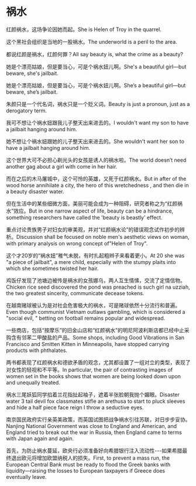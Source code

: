 # 祸水

<p><span class="chinese">红颜祸水，这场争论因她而起。</span><span class="english">She is Helen of Troy in the quarrel.</span></p>

<p><span class="chinese">这个黑社会组织是当地的一股祸水。</span><span class="english">The underworld is a peril to the area.</span></p>

<p><span class="chinese">都说红颜是祸水，红颜何罪？</span><span class="english">All say beauty is, what the crime as a beauty?</span></p>

<p><span class="chinese">她是个漂亮姑娘，但是要当心，可是个祸水妞儿啊。</span><span class="english">She's a beautiful girl—but beware, she's jailbait.</span></p>

<p><span class="chinese">她是个漂亮姑娘，但是要当心，可是个祸水妞儿啊。</span><span class="english">She’s a beautiful girl—but beware, she’s jailbait.</span></p>

<p><span class="chinese">朱颜只是一个代名词，祸水只是一个贬义词。</span><span class="english">Beauty is just a pronoun, just as a derogatory term.</span></p>

<p><span class="chinese">我可不想让个祸水妞跟我儿子整天出来进去的。</span><span class="english">I wouldn't want my son to have a jailbait hanging around him.</span></p>

<p><span class="chinese">她不想让个祸水妞跟她的儿子整天出来进去的。</span><span class="english">She wouldn't want her son to have a jailbait hanging around him.</span></p>

<p><span class="chinese">这个世界大可不必担心剃光头的女孩是诱人的祸水啦。</span><span class="english">The world doesn’t need another gag about a girl with come in her hair.</span></p>

<p><span class="chinese">而在之后的木马屠城中，这个可怜的英雄，又死于红颜祸水。</span><span class="english">But in after of the wood horse annihilate a city, the hero of this wretchedness , and then die in a beauty disaster water.</span></p>

<p><span class="chinese">但在生活中的某些细微方面，美丽可能会成为一种阻碍，研究者称之为“红颜祸水”效应。</span><span class="english">But in one narrow aspect of life, beauty can be a hindrance, something researchers have called the 'beauty is beastly' effect.</span></p>

<p><span class="chinese">重点讨论贵族男子对妇女的审美观，并对“红颜祸水论”的错误观念试作初步的辨析。</span><span class="english">Discussion shall be focused on noble men's aesthetic views on woman, with primary analysis on wrong concept of"Helen of Troy".</span></p>

<p><span class="chinese">这个才20岁的“祸水妞”稚气未脱，有时扎起粗辫子来看着更小。</span><span class="english">At 20 she was "a piece of jailbait", a mere child, especially with the stumpy plaits into which she sometimes twisted her hair.</span></p>

<p><span class="chinese">鸡饭仔发现了池塘边被传是祸水的女孩娜乌，两人互生情愫，交流了定情信物。</span><span class="english">Chicken rice seed discovered the pond was preached is such girl na uzziah, the two greatest sincerity, communicate decease tokens.</span></p>

<p><span class="chinese">在越南赌球被认为是对社会危害极大的祸水，可是赌球依然十分流行和普遍。</span><span class="english">Even though communist Vietnam outlaws gambling, which is considered a "social evil, " betting on football remains popular and widespread.</span></p>

<p><span class="chinese">一些商店，包括“按摩乐”的旧金山店和“红颜祸水”的明尼阿波利斯店都已经中止采购含有邻苯二甲酸盐的产品。</span><span class="english">Some shops, including Good Vibrations in San Francisco and Smitten Kitten in Minneapolis, have stopped carrying products with phthalates.</span></p>

<p><span class="chinese">两书都表现了红颜祸水和德欲矛盾的观念，尤其都设置了一组对立的类型，表现了对女性的轻视和不平等。</span><span class="english">In particular, the pair of contrasting images of women set in the books shows that women are being looked down upon and unequally treated.</span></p>

<p><span class="chinese">祸水三尾妖狐同学掐着兰花指扯起袖子，遮着半张脸朝我抛个媚眼。</span><span class="english">Disaster water 3 tail devil fox classmates stifle an arethusa to start to pluck sleeves and hide a half piece face reign I throw a seductive eyes.</span></p>

<p><span class="chinese">南京国民政府实行亲英美政策，而英国试图把战争祸水引往苏联，对日步步妥协。</span><span class="english">Nanjing National Government was close to England and American, and England tried to break out the war in Russia, then England came to terms with Japan again and again.</span></p>

<p><span class="chinese">首先，为防止祸水蔓延，欧央行必须准备好向希腊银行注入流动性---如果希腊最终退出欧元将增加欧盟纳税人的损失。</span><span class="english">First, to prevent a mass run, the European Central Bank must be ready to flood the Greek banks with liquidity—raising the losses to European taxpayers if Greece does eventually leave.</span></p>

